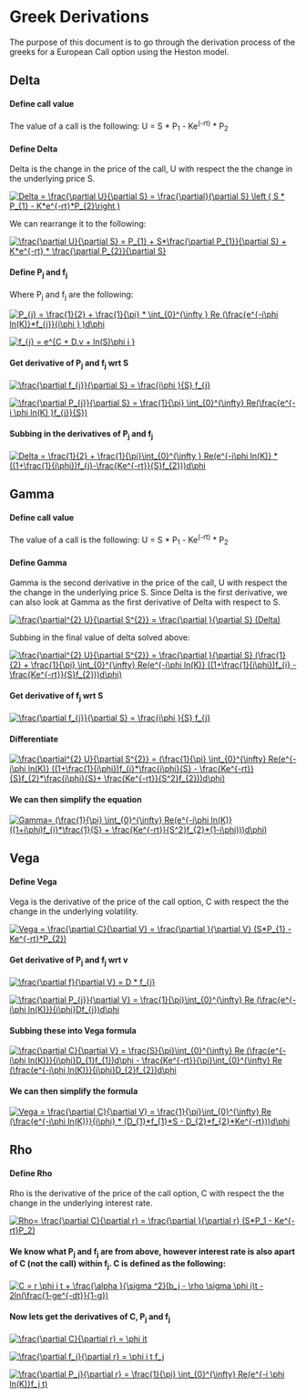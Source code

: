 # Greek Derivations

The purpose of this document is to go through the derivation process of the greeks for a European Call option using the Heston model. 

## Delta 

#### Define call value
The value of a call is the following: 
U = S * P<sub>1</sub> - Ke<sup>(-rt)</sup> * P<sub>2</sub> 

#### Define Delta
Delta is the change in the price of the call, U with respect the the change in the underlying price S.

<a href="https://www.codecogs.com/eqnedit.php?latex=Delta&space;=&space;\frac{\partial&space;U}{\partial&space;S}&space;=&space;\frac{\partial}{\partial&space;S}&space;\left&space;(&space;S&space;*&space;P_{1}&space;-&space;K*e^{-rt}*P_{2}\right&space;)" target="_blank"><img src="https://latex.codecogs.com/gif.latex?Delta&space;=&space;\frac{\partial&space;U}{\partial&space;S}&space;=&space;\frac{\partial}{\partial&space;S}&space;\left&space;(&space;S&space;*&space;P_{1}&space;-&space;K*e^{-rt}*P_{2}\right&space;)" title="Delta = \frac{\partial U}{\partial S} = \frac{\partial}{\partial S} \left ( S * P_{1} - K*e^{-rt}*P_{2}\right )" /></a>

We can rearrange it to the following: 

<a href="https://www.codecogs.com/eqnedit.php?latex=\frac{\partial&space;U}{\partial&space;S}&space;=&space;P_{1}&space;&plus;&space;S*\frac{\partial&space;P_{1}}{\partial&space;S}&space;&plus;&space;K*e^{-rt}&space;*&space;\frac{\partial&space;P_{2}}{\partial&space;S}" target="_blank"><img src="https://latex.codecogs.com/gif.latex?\frac{\partial&space;U}{\partial&space;S}&space;=&space;P_{1}&space;&plus;&space;S*\frac{\partial&space;P_{1}}{\partial&space;S}&space;&plus;&space;K*e^{-rt}&space;*&space;\frac{\partial&space;P_{2}}{\partial&space;S}" title="\frac{\partial U}{\partial S} = P_{1} + S*\frac{\partial P_{1}}{\partial S} + K*e^{-rt} * \frac{\partial P_{2}}{\partial S}" /></a>

#### Define P<sub>j</sub> and f<sub>j</sub>
Where P<sub>j</sub> and f<sub>j</sub> are the following: 

<a href="https://www.codecogs.com/eqnedit.php?latex=P_{j}&space;=&space;\frac{1}{2}&space;&plus;&space;\frac{1}{\pi}&space;*&space;\int_{0}^{\infty&space;}&space;Re&space;(\frac{e^{-i\phi&space;ln(K)}*f_{j}}{i\phi&space;}&space;)d\phi" target="_blank"><img src="https://latex.codecogs.com/gif.latex?P_{j}&space;=&space;\frac{1}{2}&space;&plus;&space;\frac{1}{\pi}&space;*&space;\int_{0}^{\infty&space;}&space;Re&space;(\frac{e^{-i\phi&space;ln(K)}*f_{j}}{i\phi&space;}&space;)d\phi" title="P_{j} = \frac{1}{2} + \frac{1}{\pi} * \int_{0}^{\infty } Re (\frac{e^{-i\phi ln(K)}*f_{j}}{i\phi } )d\phi" /></a>

<a href="https://www.codecogs.com/eqnedit.php?latex=f_{j}&space;=&space;e^{C&space;&plus;&space;D.v&space;&plus;&space;ln(S)\phi&space;i&space;}" target="_blank"><img src="https://latex.codecogs.com/gif.latex?f_{j}&space;=&space;e^{C&space;&plus;&space;D.v&space;&plus;&space;ln(S)\phi&space;i&space;}" title="f_{j} = e^{C + D.v + ln(S)\phi i }" /></a>

#### Get derivative of P<sub>j</sub> and f<sub>j</sub> wrt S

<a href="https://www.codecogs.com/eqnedit.php?latex=\frac{\partial&space;f_{j}}{\partial&space;S}&space;=&space;\frac{i\phi&space;}{S}&space;f_{j}" target="_blank"><img src="https://latex.codecogs.com/gif.latex?\frac{\partial&space;f_{j}}{\partial&space;S}&space;=&space;\frac{i\phi&space;}{S}&space;f_{j}" title="\frac{\partial f_{j}}{\partial S} = \frac{i\phi }{S} f_{j}" /></a>

<a href="https://www.codecogs.com/eqnedit.php?latex=\frac{\partial&space;P_{j}}{\partial&space;S}&space;=&space;\frac{1}{\pi}&space;\int_{0}^{\infty}&space;Re(\frac{e^{-i&space;\phi&space;ln(K)&space;}f_{j}}{S})" target="_blank"><img src="https://latex.codecogs.com/gif.latex?\frac{\partial&space;P_{j}}{\partial&space;S}&space;=&space;\frac{1}{\pi}&space;\int_{0}^{\infty}&space;Re(\frac{e^{-i&space;\phi&space;ln(K)&space;}f_{j}}{S})" title="\frac{\partial P_{j}}{\partial S} = \frac{1}{\pi} \int_{0}^{\infty} Re(\frac{e^{-i \phi ln(K) }f_{j}}{S})" /></a>

#### Subbing in the derivatives of P<sub>j</sub> and f<sub>j</sub> 

<a href="https://www.codecogs.com/eqnedit.php?latex=Delta&space;=&space;\frac{1}{2}&space;&plus;&space;\frac{1}{\pi}\int_{0}^{\infty&space;}&space;Re(e^{-i\phi&space;ln(K)}&space;*((1&plus;\frac{1}{i\phi})f_{j}-\frac{Ke^{-rt}}{S}f_{2}))d\phi" target="_blank"><img src="https://latex.codecogs.com/gif.latex?Delta&space;=&space;\frac{1}{2}&space;&plus;&space;\frac{1}{\pi}\int_{0}^{\infty&space;}&space;Re(e^{-i\phi&space;ln(K)}&space;*((1&plus;\frac{1}{i\phi})f_{j}-\frac{Ke^{-rt}}{S}f_{2}))d\phi" title="Delta = \frac{1}{2} + \frac{1}{\pi}\int_{0}^{\infty } Re(e^{-i\phi ln(K)} *((1+\frac{1}{i\phi})f_{j}-\frac{Ke^{-rt}}{S}f_{2}))d\phi" /></a>


## Gamma

#### Define call value
The value of a call is the following: 
U = S * P<sub>1</sub> - Ke<sup>(-rt)</sup> * P<sub>2</sub> 

#### Define Gamma
Gamma is the second derivative in the price of the call, U with respect the the change in the underlying price S.
Since Delta is the first derivative, we can also look at Gamma as the first derivative of Delta with respect to S. 

<a href="https://www.codecogs.com/eqnedit.php?latex=\frac{\partial^{2}&space;U}{\partial&space;S^{2}}&space;=&space;\frac{\partial&space;}{\partial&space;S}&space;(Delta)" target="_blank"><img src="https://latex.codecogs.com/gif.latex?\frac{\partial^{2}&space;U}{\partial&space;S^{2}}&space;=&space;\frac{\partial&space;}{\partial&space;S}&space;(Delta)" title="\frac{\partial^{2} U}{\partial S^{2}} = \frac{\partial }{\partial S} (Delta)" /></a>

Subbing in the final value of delta solved above: 

<a href="https://www.codecogs.com/eqnedit.php?latex=\frac{\partial^{2}&space;U}{\partial&space;S^{2}}&space;=&space;\frac{\partial&space;}{\partial&space;S}&space;(\frac{1}{2}&space;&plus;&space;\frac{1}{\pi}&space;\int_{0}^{\infty}&space;Re(e^{-i\phi&space;ln(K)}&space;((1&plus;\frac{1}{i\phi})f_{i}&space;-&space;\frac{Ke^{-rt}}{S}f_{2}))d\phi)" target="_blank"><img src="https://latex.codecogs.com/gif.latex?\frac{\partial^{2}&space;U}{\partial&space;S^{2}}&space;=&space;\frac{\partial&space;}{\partial&space;S}&space;(\frac{1}{2}&space;&plus;&space;\frac{1}{\pi}&space;\int_{0}^{\infty}&space;Re(e^{-i\phi&space;ln(K)}&space;((1&plus;\frac{1}{i\phi})f_{i}&space;-&space;\frac{Ke^{-rt}}{S}f_{2}))d\phi)" title="\frac{\partial^{2} U}{\partial S^{2}} = \frac{\partial }{\partial S} (\frac{1}{2} + \frac{1}{\pi} \int_{0}^{\infty} Re(e^{-i\phi ln(K)} ((1+\frac{1}{i\phi})f_{i} - \frac{Ke^{-rt}}{S}f_{2}))d\phi)" /></a>

#### Get derivative of f<sub>j</sub> wrt S
<a href="https://www.codecogs.com/eqnedit.php?latex=\frac{\partial&space;f_{j}}{\partial&space;S}&space;=&space;\frac{i\phi&space;}{S}&space;f_{j}" target="_blank"><img src="https://latex.codecogs.com/gif.latex?\frac{\partial&space;f_{j}}{\partial&space;S}&space;=&space;\frac{i\phi&space;}{S}&space;f_{j}" title="\frac{\partial f_{j}}{\partial S} = \frac{i\phi }{S} f_{j}" /></a>

#### Differentiate 
<a href="https://www.codecogs.com/eqnedit.php?latex=\frac{\partial^{2}&space;U}{\partial&space;S^{2}}&space;=&space;(\frac{1}{\pi}&space;\int_{0}^{\infty}&space;Re(e^{-i\phi&space;ln(K)}&space;((1&plus;\frac{1}{i\phi})f_{i}*\frac{i\phi}{S}&space;-&space;\frac{Ke^{-rt}}{S}f_{2}*\frac{i\phi}{S}&plus;&space;\frac{Ke^{-rt}}{S^2}f_{2}))d\phi)" target="_blank"><img src="https://latex.codecogs.com/gif.latex?\frac{\partial^{2}&space;U}{\partial&space;S^{2}}&space;=&space;(\frac{1}{\pi}&space;\int_{0}^{\infty}&space;Re(e^{-i\phi&space;ln(K)}&space;((1&plus;\frac{1}{i\phi})f_{i}*\frac{i\phi}{S}&space;-&space;\frac{Ke^{-rt}}{S}f_{2}*\frac{i\phi}{S}&plus;&space;\frac{Ke^{-rt}}{S^2}f_{2}))d\phi)" title="\frac{\partial^{2} U}{\partial S^{2}} = (\frac{1}{\pi} \int_{0}^{\infty} Re(e^{-i\phi ln(K)} ((1+\frac{1}{i\phi})f_{i}*\frac{i\phi}{S} - \frac{Ke^{-rt}}{S}f_{2}*\frac{i\phi}{S}+ \frac{Ke^{-rt}}{S^2}f_{2}))d\phi)" /></a>

#### We can then simplify the equation

<a href="https://www.codecogs.com/eqnedit.php?latex=Gamma=&space;(\frac{1}{\pi}&space;\int_{0}^{\infty}&space;Re(e^{-i\phi&space;ln(K)}&space;((1&plus;i\phi)f_{i}*\frac{1}{S}&space;&plus;&space;\frac{Ke^{-rt}}{S^2}f_{2}*(1-i\phi)))d\phi)" target="_blank"><img src="https://latex.codecogs.com/gif.latex?Gamma=&space;(\frac{1}{\pi}&space;\int_{0}^{\infty}&space;Re(e^{-i\phi&space;ln(K)}&space;((1&plus;i\phi)f_{i}*\frac{1}{S}&space;&plus;&space;\frac{Ke^{-rt}}{S^2}f_{2}*(1-i\phi)))d\phi)" title="Gamma= (\frac{1}{\pi} \int_{0}^{\infty} Re(e^{-i\phi ln(K)} ((1+i\phi)f_{i}*\frac{1}{S} + \frac{Ke^{-rt}}{S^2}f_{2}*(1-i\phi)))d\phi)" /></a>

## Vega

#### Define Vega
Vega is the  derivative of the price of the call option, C with respect the the change in the underlying volatility.

<a href="https://www.codecogs.com/eqnedit.php?latex=Vega&space;=&space;\frac{\partial&space;C}{\partial&space;V}&space;=&space;\frac{\partial&space;}{\partial&space;V}&space;(S*P_{1}&space;-&space;Ke^{-rt}*P_{2})" target="_blank"><img src="https://latex.codecogs.com/gif.latex?Vega&space;=&space;\frac{\partial&space;C}{\partial&space;V}&space;=&space;\frac{\partial&space;}{\partial&space;V}&space;(S*P_{1}&space;-&space;Ke^{-rt}*P_{2})" title="Vega = \frac{\partial C}{\partial V} = \frac{\partial }{\partial V} (S*P_{1} - Ke^{-rt}*P_{2})" /></a>

#### Get derivative of P<sub>j</sub> and f<sub>j</sub> wrt v
<a href="https://www.codecogs.com/eqnedit.php?latex=\frac{\partial&space;f}{\partial&space;V}&space;=&space;D&space;*&space;f_{j}" target="_blank"><img src="https://latex.codecogs.com/gif.latex?\frac{\partial&space;f}{\partial&space;V}&space;=&space;D&space;*&space;f_{j}" title="\frac{\partial f}{\partial V} = D * f_{j}" /></a>

<a href="https://www.codecogs.com/eqnedit.php?latex=\frac{\partial&space;P_{j}}{\partial&space;V}&space;=&space;\frac{1}{\pi}\int_{0}^{\infty}&space;Re&space;(\frac{e^{-i\phi&space;ln(K)}}{i\phi}Df_{j})d\phi" target="_blank"><img src="https://latex.codecogs.com/gif.latex?\frac{\partial&space;P_{j}}{\partial&space;V}&space;=&space;\frac{1}{\pi}\int_{0}^{\infty}&space;Re&space;(\frac{e^{-i\phi&space;ln(K)}}{i\phi}Df_{j})d\phi" title="\frac{\partial P_{j}}{\partial V} = \frac{1}{\pi}\int_{0}^{\infty} Re (\frac{e^{-i\phi ln(K)}}{i\phi}Df_{j})d\phi" /></a>

#### Subbing these into Vega formula 

<a href="https://www.codecogs.com/eqnedit.php?latex=\frac{\partial&space;C}{\partial&space;V}&space;=&space;\frac{S}{\pi}\int_{0}^{\infty}&space;Re&space;(\frac{e^{-i\phi&space;ln(K)}}{i\phi}D_{1}f_{1})d\phi&space;-&space;\frac{Ke^{-rt}}{\pi}\int_{0}^{\infty}&space;Re&space;(\frac{e^{-i\phi&space;ln(K)}}{i\phi}D_{2}f_{2})d\phi" target="_blank"><img src="https://latex.codecogs.com/gif.latex?\frac{\partial&space;C}{\partial&space;V}&space;=&space;\frac{S}{\pi}\int_{0}^{\infty}&space;Re&space;(\frac{e^{-i\phi&space;ln(K)}}{i\phi}D_{1}f_{1})d\phi&space;-&space;\frac{Ke^{-rt}}{\pi}\int_{0}^{\infty}&space;Re&space;(\frac{e^{-i\phi&space;ln(K)}}{i\phi}D_{2}f_{2})d\phi" title="\frac{\partial C}{\partial V} = \frac{S}{\pi}\int_{0}^{\infty} Re (\frac{e^{-i\phi ln(K)}}{i\phi}D_{1}f_{1})d\phi - \frac{Ke^{-rt}}{\pi}\int_{0}^{\infty} Re (\frac{e^{-i\phi ln(K)}}{i\phi}D_{2}f_{2})d\phi" /></a>

#### We can then simplify the formula 

<a href="https://www.codecogs.com/eqnedit.php?latex=Vega&space;=&space;\frac{\partial&space;C}{\partial&space;V}&space;=&space;\frac{1}{\pi}\int_{0}^{\infty}&space;Re&space;(\frac{e^{-i\phi&space;ln(K)}}{i\phi}&space;*&space;(D_{1}*f_{1}*S&space;-&space;D_{2}*f_{2}*Ke^{-rt}))d\phi" target="_blank"><img src="https://latex.codecogs.com/gif.latex?Vega&space;=&space;\frac{\partial&space;C}{\partial&space;V}&space;=&space;\frac{1}{\pi}\int_{0}^{\infty}&space;Re&space;(\frac{e^{-i\phi&space;ln(K)}}{i\phi}&space;*&space;(D_{1}*f_{1}*S&space;-&space;D_{2}*f_{2}*Ke^{-rt}))d\phi" title="Vega = \frac{\partial C}{\partial V} = \frac{1}{\pi}\int_{0}^{\infty} Re (\frac{e^{-i\phi ln(K)}}{i\phi} * (D_{1}*f_{1}*S - D_{2}*f_{2}*Ke^{-rt}))d\phi" /></a>

## Rho 

#### Define Rho 

Rho is the  derivative of the price of the call option, C with respect the the change in the underlying interest rate.

<a href="https://www.codecogs.com/eqnedit.php?latex=Rho=&space;\frac{\partial&space;C}{\partial&space;r}&space;=&space;\frac{\partial&space;}{\partial&space;r}&space;(S*P_1&space;-&space;Ke^{-rt}P_2)" target="_blank"><img src="https://latex.codecogs.com/gif.latex?Rho=&space;\frac{\partial&space;C}{\partial&space;r}&space;=&space;\frac{\partial&space;}{\partial&space;r}&space;(S*P_1&space;-&space;Ke^{-rt}P_2)" title="Rho= \frac{\partial C}{\partial r} = \frac{\partial }{\partial r} (S*P_1 - Ke^{-rt}P_2)" /></a>

#### We know what P<sub>j</sub> and f<sub>j</sub> are from above, however interest rate is also apart of C (not the call) within f<sub>j</sub>. C is defined as the following:

<a href="https://www.codecogs.com/eqnedit.php?latex=C&space;=&space;r&space;\phi&space;i&space;t&space;&plus;&space;\frac{\alpha&space;}{\sigma&space;^2}(b_j&space;-&space;\rho&space;\sigma&space;\phi&space;i)t&space;-&space;2ln(\frac{1-ge^{-dt}}{1-g})" target="_blank"><img src="https://latex.codecogs.com/gif.latex?C&space;=&space;r&space;\phi&space;i&space;t&space;&plus;&space;\frac{\alpha&space;}{\sigma&space;^2}(b_j&space;-&space;\rho&space;\sigma&space;\phi&space;i)t&space;-&space;2ln(\frac{1-ge^{-dt}}{1-g})" title="C = r \phi i t + \frac{\alpha }{\sigma ^2}(b_j - \rho \sigma \phi i)t - 2ln(\frac{1-ge^{-dt}}{1-g})" /></a>

#### Now lets get the derivatives of C, P<sub>j</sub> and f<sub>j</sub>

<a href="https://www.codecogs.com/eqnedit.php?latex=\frac{\partial&space;C}{\partial&space;r}&space;=&space;\phi&space;it" target="_blank"><img src="https://latex.codecogs.com/gif.latex?\frac{\partial&space;C}{\partial&space;r}&space;=&space;\phi&space;it" title="\frac{\partial C}{\partial r} = \phi it" /></a>

<a href="https://www.codecogs.com/eqnedit.php?latex=\frac{\partial&space;f_j}{\partial&space;r}&space;=&space;\phi&space;i&space;t&space;f_j" target="_blank"><img src="https://latex.codecogs.com/gif.latex?\frac{\partial&space;f_j}{\partial&space;r}&space;=&space;\phi&space;i&space;t&space;f_j" title="\frac{\partial f_j}{\partial r} = \phi i t f_j" /></a>

<a href="https://www.codecogs.com/eqnedit.php?latex=\frac{\partial&space;P_j}{\partial&space;r}&space;=&space;\frac{1}{\pi}&space;\int_{0}^{\infty}&space;Re(e^{-i&space;\phi&space;ln(K)}f_j&space;t)" target="_blank"><img src="https://latex.codecogs.com/gif.latex?\frac{\partial&space;P_j}{\partial&space;r}&space;=&space;\frac{1}{\pi}&space;\int_{0}^{\infty}&space;Re(e^{-i&space;\phi&space;ln(K)}f_j&space;t)" title="\frac{\partial P_j}{\partial r} = \frac{1}{\pi} \int_{0}^{\infty} Re(e^{-i \phi ln(K)}f_j t)" /></a>

